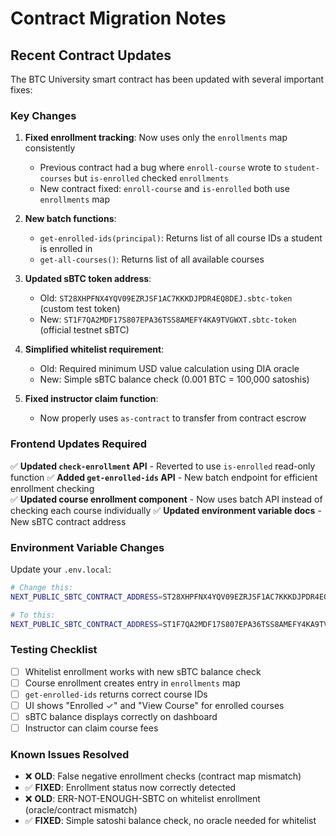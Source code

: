 # Contract Migration Notes

## Recent Contract Updates

The BTC University smart contract has been updated with several important fixes:

### Key Changes

1. **Fixed enrollment tracking**: Now uses only the `enrollments` map consistently

   - Previous contract had a bug where `enroll-course` wrote to `student-courses` but `is-enrolled` checked `enrollments`
   - New contract fixed: `enroll-course` and `is-enrolled` both use `enrollments` map

2. **New batch functions**:
   - `get-enrolled-ids(principal)`: Returns list of all course IDs a student is enrolled in
   - `get-all-courses()`: Returns list of all available courses
3. **Updated sBTC token address**:

   - Old: `ST28XHPFNX4YQV09EZRJSF1AC7KKKDJPDR4EQ8DEJ.sbtc-token` (custom test token)
   - New: `ST1F7QA2MDF17S807EPA36TSS8AMEFY4KA9TVGWXT.sbtc-token` (official testnet sBTC)

4. **Simplified whitelist requirement**:

   - Old: Required minimum USD value calculation using DIA oracle
   - New: Simple sBTC balance check (0.001 BTC = 100,000 satoshis)

5. **Fixed instructor claim function**:
   - Now properly uses `as-contract` to transfer from contract escrow

### Frontend Updates Required

✅ **Updated `check-enrollment` API** - Reverted to use `is-enrolled` read-only function
✅ **Added `get-enrolled-ids` API** - New batch endpoint for efficient enrollment checking  
✅ **Updated course enrollment component** - Now uses batch API instead of checking each course individually
✅ **Updated environment variable docs** - New sBTC contract address

### Environment Variable Changes

Update your `.env.local`:

```bash
# Change this:
NEXT_PUBLIC_SBTC_CONTRACT_ADDRESS=ST28XHPFNX4YQV09EZRJSF1AC7KKKDJPDR4EQ8DEJ

# To this:
NEXT_PUBLIC_SBTC_CONTRACT_ADDRESS=ST1F7QA2MDF17S807EPA36TSS8AMEFY4KA9TVGWXT
```

### Testing Checklist

- [ ] Whitelist enrollment works with new sBTC balance check
- [ ] Course enrollment creates entry in `enrollments` map
- [ ] `get-enrolled-ids` returns correct course IDs
- [ ] UI shows "Enrolled ✓" and "View Course" for enrolled courses
- [ ] sBTC balance displays correctly on dashboard
- [ ] Instructor can claim course fees

### Known Issues Resolved

- ❌ **OLD**: False negative enrollment checks (contract map mismatch)
- ✅ **FIXED**: Enrollment status now correctly detected
- ❌ **OLD**: ERR-NOT-ENOUGH-SBTC on whitelist enrollment (oracle/contract mismatch)
- ✅ **FIXED**: Simple satoshi balance check, no oracle needed for whitelist
